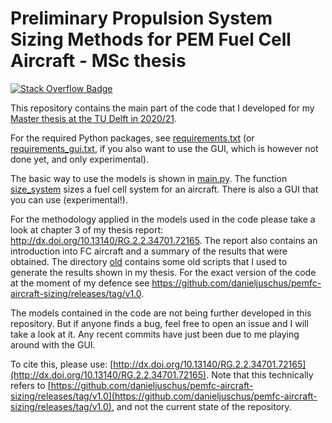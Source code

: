# Preliminary Propulsion System Sizing Methods for PEM Fuel Cell Aircraft - MSc thesis

[![Stack Overflow Badge](https://img.shields.io/badge/DOI-10.13140%2FRG.2.2.34701.72165-blue?link=http%3A%2F%2Fdx.doi.org%2F10.13140%2FRG.2.2.34701.72165)
](http://dx.doi.org/10.13140/RG.2.2.34701.72165)

This repository contains the main part of the code that I developed for my [Master thesis at the TU Delft in 2020/21](http://dx.doi.org/10.13140/RG.2.2.34701.72165).

For the required Python packages, see [requirements.txt](requirements.txt) (or [requirements_gui.txt](requirements_gui.txt), if you also want to use the GUI, which is however not done yet, and only experimental).

The basic way to use the models is shown in [main.py](app/main.py). The function [size_system](https://github.com/danieljuschus/pemfc-aircraft-sizing/blob/dee57f9b6d7d06745a7f22774348ed0542ef6bd1/app/main.py#L12) 
sizes a fuel cell system for an aircraft. There is also a GUI that you can use (experimental!).

For the methodology applied in the models used in the code please take a look at chapter 3 of my thesis report: 
http://dx.doi.org/10.13140/RG.2.2.34701.72165. The 
report also contains an introduction into FC aircraft and a summary of the results that were obtained. The directory [old](old) contains some old
scripts that I used to generate the results shown in my thesis. For the exact version of the code at the moment of my defence see https://github.com/danieljuschus/pemfc-aircraft-sizing/releases/tag/v1.0.

The models contained in the code are not being further developed in this repository. But if anyone finds a bug, feel free to open an issue and I will take a look at it. 
Any recent commits have just been due to me playing around with the GUI. 

To cite this, please use: [http://dx.doi.org/10.13140/RG.2.2.34701.72165](http://dx.doi.org/10.13140/RG.2.2.34701.72165). Note that this technically refers to [https://github.com/danieljuschus/pemfc-aircraft-sizing/releases/tag/v1.0](https://github.com/danieljuschus/pemfc-aircraft-sizing/releases/tag/v1.0), and not the current state of the repository.
